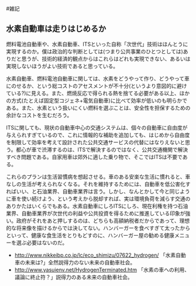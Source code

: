 #雑記


## 水素自動車は走りはじめるか

燃料電池自動車や、水素自動車、ITSといった自称「次世代」技術はほんとうに実現するのか。僕は政治的な判断としては(つまり公共事業のひとつとしては)ありだと思うが、技術的経済的観点からはこれらはどれも実現できない、あるいは実現しないほうがよい技術であると思っている。



水素自動車、燃料電池自動車に関しては、水素をどうやって作り、どうやって車にのせるか、という総コストのアセスメントが不十分(というより意図的に避けている?)に見える。また、燃焼反応で得られる熱を捨てる必要がある以上、ほかの方式(たとえば固定型コジェネ+電気自動車)に比べて効率が低いのも明らかである。また、水素という扱いにくい燃料を選ぶことは、安全性を担保するための余計なコストを生むだろう。



ITSに関しても、現状の自動車中心の交通システムは、個々の自動車に自由度が与えられすぎているので、これに情報的な補助を追加しても、はじめから自由度を制限して効率を考えて設計された公共交通サービスの代替にはなりえないと思う。都心が車で渋滞するのは、ITSで解決するのではなく、公共交通機関で解決すべき問題である。自家用車は郊外に適した乗り物で、そこではITSは不要である。



これらのプランは生活習慣病を想起させる。車のある安楽な生活に慣れると、車なしの生活が考えられなくなる。それを維持するためには、自動車を低公害化すればいい、と石油業界、自動車業界は言う。しかし、なんとかして今と同じように車を使い続けよう、という考えから脱却すれば、実は環境負荷を減らす交通のありかたはいくらでもある。水素自動車にしろITSにしろ、現在利権を持つ石油業界、自動車業界が次世代の利益や公共投資を得るために推進している印象が強い。政府がそれをあと押しするのは、どちらも高額納税者だからであって、理想的な将来像を描けるからでは決してない。ハンバーガーを食べすぎて太ったからといって、健康な食生活をとりもどすのに、ハンバーガー屋の勧める健康メニューを選ぶ必要はないのだ。

* http://www.nikkeibp.co.jp/lc/eco_shimizu/07622_hydrogen/ 「水素自動車の未来は?」全然説得力のない未来の自動車社会。
* http://www.yasuienv.net/HydrogenTerminated.htm 「水素の車への利用、議論に終止符？」説得力のある未来の自動車社会。
<!--  -->


